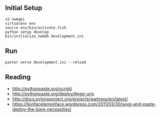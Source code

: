 
## Initial Setup
```
cd nwmapi
virtualenv env
source env/bin/activate.fish
python setup develop
bin/initialize_nwmdb development.ini
```

## Run
```
paster serve development.ini --reload
```

## Reading
* http://pythonpaste.org/script/
* http://pythonpaste.org/deploy/#egg-uris
* http://docs.pylonsproject.org/projects/waitress/en/latest/
* https://lionfacelemonface.wordpress.com/2011/03/30/wsgi-and-paste-deploy-the-bare-necessities/
